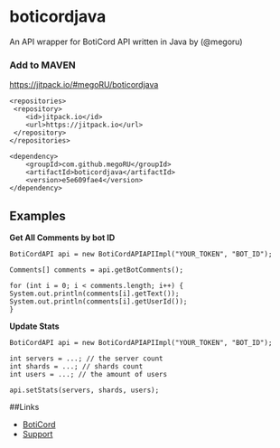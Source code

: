 # boticordjava
An API wrapper for BotiCord API written in Java by (@megoru)

### Add to MAVEN
https://jitpack.io/#megoRU/boticordjava

```
<repositories>
 <repository>
	<id>jitpack.io</id>
	<url>https://jitpack.io</url>
 </repository>
</repositories>

<dependency>
	<groupId>com.github.megoRU</groupId>
	<artifactId>boticordjava</artifactId>
	<version>e5e609fae4</version>
</dependency>

```

## Examples

**Get All Comments by bot ID**

```
BotiCordAPI api = new BotiCordAPIAPIImpl("YOUR_TOKEN", "BOT_ID");

Comments[] comments = api.getBotComments();

for (int i = 0; i < comments.length; i++) {
System.out.println(comments[i].getText());
System.out.println(comments[i].getUserId());
}
```

**Update Stats**

```
BotiCordAPI api = new BotiCordAPIAPIImpl("YOUR_TOKEN", "BOT_ID");

int servers = ...; // the server count
int shards = ...; // shards count
int users = ...; // the amount of users

api.setStats(servers, shards, users);
```

##Links

* [BotiCord](https://boticord.top/)
* [Support](https://boticord.top/discord)
